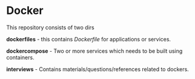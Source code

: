 # Docker

This repository consists of two dirs

**dockerfiles** - this contains *Dockerfile* for applications or services.

**dockercompose** - Two or more services which needs to be built using containers.

**interviews** - Contains materials/questions/references related to dockers.
